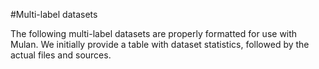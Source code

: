 #Multi-label datasets

The following multi-label datasets are properly formatted for use with Mulan. We initially provide a table with dataset statistics, followed by the actual files and sources. 
